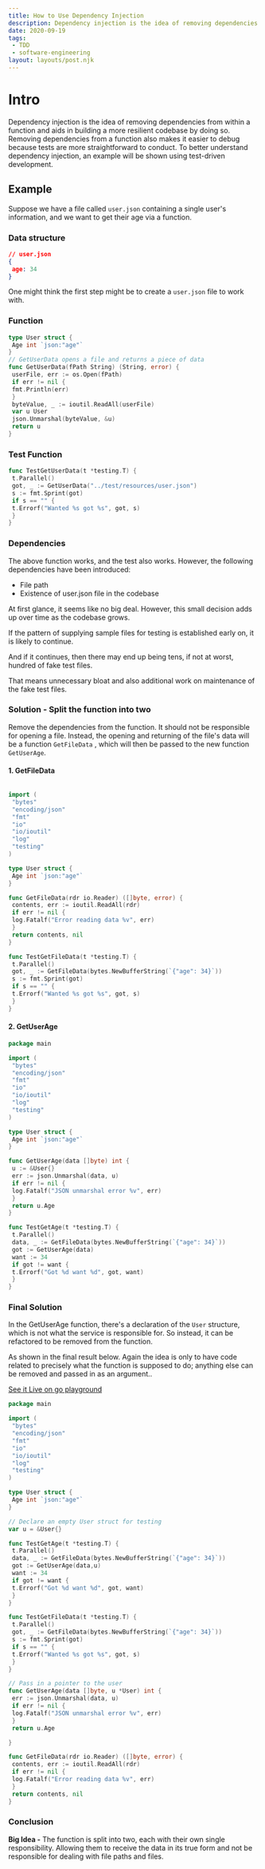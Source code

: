 ```yaml
---
title: How to Use Dependency Injection
description: Dependency injection is the idea of removing dependencies from within a function and aids in building a more resilient codebase by doing so. 
date: 2020-09-19
tags:
 - TDD 
 - software-engineering
layout: layouts/post.njk
---
```


# Intro 

<!-- Excerpt Start -->
Dependency injection is the idea of removing dependencies from within a function and aids in building a more resilient codebase by doing so. Removing dependencies from a function also makes it easier to debug because tests are more straightforward to conduct. 
To better understand dependency injection, an example will be shown using test-driven development.
<!-- Excerpt End -->

## Example

Suppose we have a file called `user.json` containing a single user's information, and we want to get their age via a function.

### Data structure

```json
// user.json
{
 age: 34
}
```

One might think the first step might be to create a `user.json` file to work with.

### Function

```go
type User struct {
 Age int `json:"age"`
}
// GetUserData opens a file and returns a piece of data
func GetUserData(fPath String) (String, error) {
 userFile, err := os.Open(fPath)
 if err != nil {
 fmt.Println(err)
 }
 byteValue, _ := ioutil.ReadAll(userFile)
 var u User
 json.Unmarshal(byteValue, &u)
 return u
}
```

### Test Function

```go
func TestGetUserData(t *testing.T) {
 t.Parallel()
 got, _ := GetUserData("../test/resources/user.json")
 s := fmt.Sprint(got)
 if s == "" {
 t.Errorf("Wanted %s got %s", got, s)
 }
}
```

### Dependencies

The above function works, and the test also works. However, the following dependencies have been introduced:

- File path
- Existence of user.json file in the codebase

At first glance, it seems like no big deal. However, this small decision adds up over time as the codebase grows. 

If the pattern of supplying sample files for testing is established early on, it is likely to continue.

And if it continues, then there may end up being tens, if not at worst, hundred of fake test files. 

That means unnecessary bloat and also additional work on maintenance of the fake test files.


### Solution - Split the function into two

Remove the dependencies from the function. It should not be responsible for opening a file. Instead, the opening and returning of the file's data will be a function `GetFileData` , which will then be passed to the new function `GetUserAge`.

#### 1. GetFileData

```go

import (
 "bytes"
 "encoding/json"
 "fmt"
 "io"
 "io/ioutil"
 "log"
 "testing"
)

type User struct {
 Age int `json:"age"`
}

func GetFileData(rdr io.Reader) ([]byte, error) {
 contents, err := ioutil.ReadAll(rdr)
 if err != nil {
 log.Fatalf("Error reading data %v", err)
 }
 return contents, nil
}

func TestGetFileData(t *testing.T) {
 t.Parallel()
 got, _ := GetFileData(bytes.NewBufferString(`{"age": 34}`))
 s := fmt.Sprint(got)
 if s == "" {
 t.Errorf("Wanted %s got %s", got, s)
 }
}
```
#### 2. GetUserAge


```go
package main

import (
 "bytes"
 "encoding/json"
 "fmt"
 "io"
 "io/ioutil"
 "log"
 "testing"
)

type User struct {
 Age int `json:"age"`
}

func GetUserAge(data []byte) int {
 u := &User{}
 err := json.Unmarshal(data, u)
 if err != nil {
 log.Fatalf("JSON unmarshal error %v", err)
 }
 return u.Age
}

func TestGetAge(t *testing.T) {
 t.Parallel()
 data, _ := GetFileData(bytes.NewBufferString(`{"age": 34}`))
 got := GetUserAge(data)
 want := 34
 if got != want {
 t.Errorf("Got %d want %d", got, want)
 }
}

```

### Final Solution

In the GetUserAge function, there's a declaration of the `User` structure, which is not what the service is responsible for. So instead, it can be refactored to be removed from the function.

As shown in the final result below. Again the idea is only to have code related to precisely what the function is supposed to do; anything else can be removed and passed in as an argument.. 

[See it Live on go playground](https://play.golang.org/p/bV8bNxqm06W)

```go
package main

import (
 "bytes"
 "encoding/json"
 "fmt"
 "io"
 "io/ioutil"
 "log"
 "testing"
)

type User struct {
 Age int `json:"age"`
}

// Declare an empty User struct for testing
var u = &User{}

func TestGetAge(t *testing.T) {
 t.Parallel()
 data, _ := GetFileData(bytes.NewBufferString(`{"age": 34}`))
 got := GetUserAge(data,u)
 want := 34
 if got != want {
 t.Errorf("Got %d want %d", got, want)
 }
}

func TestGetFileData(t *testing.T) {
 t.Parallel()
 got, _ := GetFileData(bytes.NewBufferString(`{"age": 34}`))
 s := fmt.Sprint(got)
 if s == "" {
 t.Errorf("Wanted %s got %s", got, s)
 }
}

// Pass in a pointer to the user
func GetUserAge(data []byte, u *User) int {
 err := json.Unmarshal(data, u)
 if err != nil {
 log.Fatalf("JSON unmarshal error %v", err)
 }
 return u.Age

}

func GetFileData(rdr io.Reader) ([]byte, error) {
 contents, err := ioutil.ReadAll(rdr)
 if err != nil {
 log.Fatalf("Error reading data %v", err)
 }
 return contents, nil
}
```

### Conclusion

**Big Idea -** The function is split into two, each with their own single responsibility. Allowing them to receive the data in its true form and not be responsible for dealing with file paths and files.

